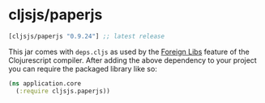 # cljsjs/paperjs

[](dependency)
```clojure
[cljsjs/paperjs "0.9.24"] ;; latest release
```
[](/dependency)

This jar comes with `deps.cljs` as used by the [Foreign Libs][flibs] feature
of the Clojurescript compiler. After adding the above dependency to your project
you can require the packaged library like so:

```clojure
(ns application.core
  (:require cljsjs.paperjs))
```

[flibs]: https://github.com/clojure/clojurescript/wiki/Packaging-Foreign-Dependencies
